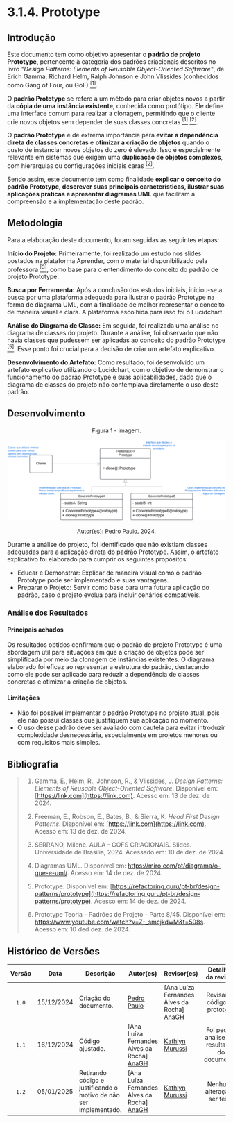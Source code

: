 # 3.1.4. Prototype

## Introdução

Este documento tem como objetivo apresentar o **padrão de projeto Prototype**, pertencente à categoria dos padrões criacionais descritos no livro *"Design Patterns: Elements of Reusable Object-Oriented Software"*, de Erich Gamma, Richard Helm, Ralph Johnson e John Vlissides (conhecidos como Gang of Four, ou GoF) <a href="#ref1"><sup>[1]</sup></a>.  

O **padrão Prototype** se refere a um método para criar objetos novos a partir da **cópia de uma instância existente**, conhecida como protótipo. Ele define uma interface comum para realizar a clonagem, permitindo que o cliente crie novos objetos sem depender de suas classes concretas <a href="#ref1"><sup>[1]</sup></a> <a href="#ref2"><sup>[2]</sup></a>.  

O **padrão Prototype** é de extrema importância para **evitar a dependência direta de classes concretas** e **otimizar a criação de objetos** quando o custo de instanciar novos objetos do zero é elevado. Isso é especialmente relevante em sistemas que exigem uma **duplicação de objetos complexos**, com hierarquias ou configurações iniciais caras <a href="#ref2"><sup>[2]</sup></a>.  

Sendo assim, este documento tem como finalidade **explicar o conceito do padrão Prototype, descrever suas principais características, ilustrar suas aplicações práticas e apresentar diagramas UML** que facilitam a compreensão e a implementação deste padrão.  

## Metodologia
Para a elaboração deste documento, foram seguidas as seguintes etapas:

**Início do Projeto:** Primeiramente, foi realizado um estudo nos slides postados na plataforma Aprender, com o material disponibilizado pela professora <a href="#ref3"><sup>[3]</sup></a>, como base para o entendimento do conceito do padrão de projeto Prototype.

**Busca por Ferramenta:** Após a conclusão dos estudos iniciais, iniciou-se a busca por uma plataforma adequada para ilustrar o padrão Prototype na forma de diagrama UML, com a finalidade de melhor representar o conceito de maneira visual e clara. A plataforma escolhida para isso foi o Lucidchart.

**Análise do Diagrama de Classe:** Em seguida, foi realizada uma análise no diagrama de classes do projeto. Durante a análise, foi observado que não havia classes que pudessem ser aplicadas ao conceito do padrão Prototype <a href="#ref5"><sup>[5]</sup></a>. Esse ponto foi crucial para a decisão de criar um artefato explicativo.

**Desenvolvimento do Artefato:** Como resultado, foi desenvolvido um artefato explicativo utilizando o Lucidchart, com o objetivo de demonstrar o funcionamento do padrão Prototype e suas aplicabilidades, dado que o diagrama de classes do projeto não contemplava diretamente o uso deste padrão.



## Desenvolvimento


<font size="2"><p style="text-align: center">Figura 1 - imagem.</p></font>

<center>

![Prototype](assents/Prototype.svg)

</center>

<font size="2"><p style="text-align: center">Autor(es): [Pedro Paulo](PedroPGH), 2024.</p></font>

Durante a análise do projeto, foi identificado que não existiam classes adequadas para a aplicação direta do padrão Prototype. Assim, o artefato explicativo foi elaborado para cumprir os seguintes propósitos:

- Educar e Demonstrar: Explicar de maneira visual como o padrão Prototype pode ser implementado e suas vantagens.
- Preparar o Projeto: Servir como base para uma futura aplicação do padrão, caso o projeto evolua para incluir cenários compatíveis.

### Análise dos Resultados 
#### Principais achados
Os resultados obtidos confirmam que o padrão de projeto Prototype é uma abordagem útil para situações em que a criação de objetos pode ser simplificada por meio da clonagem de instâncias existentes. O diagrama elaborado foi eficaz ao representar a estrutura do padrão, destacando como ele pode ser aplicado para reduzir a dependência de classes concretas e otimizar a criação de objetos.
#### Limitações
- Não foi possível implementar o padrão Prototype no projeto atual, pois ele não possui classes que justifiquem sua aplicação no momento.
- O uso desse padrão deve ser avaliado com cautela para evitar introduzir complexidade desnecessária, especialmente em projetos menores ou com requisitos mais simples.

## Bibliografia

> 1. <a id="ref1"></a>Gamma, E., Helm, R., Johnson, R., & Vlissides, J. *Design Patterns: Elements of Reusable Object-Oriented Software*. Disponível em: [https://link.com](https://link.com). Acesso em: 13 de dez. de 2024.  
>
> 2. <a id="ref2"></a>Freeman, E., Robson, E., Bates, B., & Sierra, K. *Head First Design Patterns*. Disponível em: [https://link.com](https://link.com). Acesso em: 13 de dez. de 2024.  
>
> 3. <a id="ref3"></a> SERRANO, Milene. AULA - GOFS CRIACIONAIS. Slides. Universidade de Brasília, 2024. Acessado em: 10 de dez. de 2024.
>
> 4. <a id="ref4"></a>Diagramas UML. Disponível em: https://miro.com/pt/diagrama/o-que-e-uml/. Acesso em: 14 de dez. de 2024.
>
> 5.  <a id="ref5"></a>Prototype. Disponível em: [https://refactoring.guru/pt-br/design-patterns/prototype](https://refactoring.guru/pt-br/design-patterns/prototype). Acesso em: 14 de dez. de 2024.
>
> 6.  <a id="ref6"></a>Prototype Teoria - Padrões de Projeto - Parte 8/45. Disponível em: https://www.youtube.com/watch?v=Z-_smcjkdwM&t=508s. Acesso em: 10 ded dez. de 2024.


## Histórico de Versões

| Versão |    Data     | Descrição             | Autor(es) | Revisor(es)                                  |      Detalhes da revisão      |
|:------:|:-----------:|-----------------------| ----------- |----------------------------------------------|:-----------------------------:|
| `1.0`  | 15/12/2024  | Criação do documento. | [Pedro Paulo](PedroPGH)  | [Ana Luíza Fernandes Alves da Rocha] [AnaGH] | Revisando código do prototype | 
| `1.1`  | 16/12/2024  | Código ajustado.      |[Ana Luíza Fernandes Alves da Rocha] [AnaGH] |  [Kathlyn Murussi][KathlynGH] | Foi pedido análise dos resultados do documento. |    
| `1.2`  | 05/01/2025  | Retirando código e justificando o motivo de não ser implementado.|[Ana Luíza Fernandes Alves da Rocha] [AnaGH] | [Kathlyn Murussi][KathlynGH] | Nenhuma alteração a ser feita. |  

[AnaGH]: https://github.com/analufernanndess
[CainaGH]: https://github.com/freitasc
[ClaudioGH]: https://github.com/claudiohsc
[EliasGH]: https://github.com/EliasOliver21
[GuilhermeGH]: https://github.com/gmeister18
[JoelGH]: https://github.com/JoelSRangel
[KathlynGH]: https://github.com/klmurussi
[PabloGH]: https://github.com/pabloheika
[PedroRGH]: https://github.com/pedro-rodiguero
[PedroPGH]: https://github.com/Pedrin0030
[SamuelGH]: https://github.com/samuelalvess
[TalesGH]: https://github.com/TalesRG
